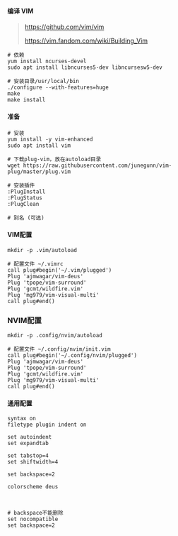 
#### 编译 VIM

> https://github.com/vim/vim
>
> https://vim.fandom.com/wiki/Building_Vim

```
# 依赖
yum install ncurses-devel
sudo apt install libncurses5-dev libncursesw5-dev

# 安装目录/usr/local/bin
./configure --with-features=huge 
make
make install
```
#### 准备

```
# 安装
yum install -y vim-enhanced
sudo apt install vim

# 下载plug-vim，放在autoload目录
wget https://raw.githubusercontent.com/junegunn/vim-plug/master/plug.vim

# 安装插件
:PlugInstall
:PlugStatus
:PlugClean

# 别名 (可选)
```


#### VIM配置

```
mkdir -p .vim/autoload

# 配置文件 ~/.vimrc
call plug#begin('~/.vim/plugged')
Plug 'ajmwagar/vim-deus'
Plug 'tpope/vim-surround'
Plug 'gcmt/wildfire.vim'
Plug 'mg979/vim-visual-multi'
call plug#end()
```

### NVIM配置

```
mkdir -p .config/nvim/autoload

# 配置文件 ~/.config/nvim/init.vim
call plug#begin('~/.config/nvim/plugged')
Plug 'ajmwagar/vim-deus'
Plug 'tpope/vim-surround'
Plug 'gcmt/wildfire.vim'
Plug 'mg979/vim-visual-multi'
call plug#end()
```

#### 通用配置

```
syntax on
filetype plugin indent on

set autoindent
set expandtab

set tabstop=4
set shiftwidth=4

set backspace=2

colorscheme deus



# backspace不能删除
set nocompatible
set backspace=2
```